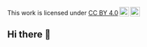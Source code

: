 <p xmlns:cc="http://creativecommons.org/ns#" >This work is licensed under <a href="https://creativecommons.org/licenses/by/4.0/?ref=chooser-v1" target="_blank" rel="license noopener noreferrer" style="display:inline-block;">CC BY 4.0<img style="height:22px!important;margin-left:3px;vertical-align:text-bottom;" src="https://mirrors.creativecommons.org/presskit/icons/cc.svg?ref=chooser-v1" alt=""><img style="height:22px!important;margin-left:3px;vertical-align:text-bottom;" src="https://mirrors.creativecommons.org/presskit/icons/by.svg?ref=chooser-v1" alt=""></a></p>

## Hi there 👋

<!--
**charwdzy/charwdzy** is a ✨ _special_ ✨ repository because its `README.md` (this file) appears on your GitHub profile.

Here are some ideas to get you started:

hello! i’m charlie, 
he/they/she
alura’s student and currently learning javascript language. 
🎬☕📓📜

